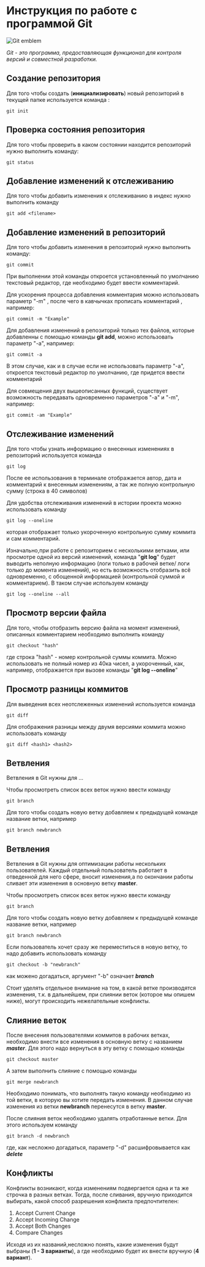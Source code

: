 # Инструкция по работе с программой Git

![Git emblem](Git.png)

_Git   - это программа, предоставляющая функционал для контроля версий и совместной разработки._

## Создание репозитория

Для того чтобы создать (**инициализировать**) новый репозиторий в текущей папке используется команда : 

    git init

 ## Проверка состояния репозитория

 Для того чтобы проверить в каком состоянии находится репозиторий нужно выполнить команду:

    git status

## Добавление изменений к отслеживанию

Для того чтобы добавить изменения к отслеживанию в индекс нужно выполнить команду 

    git add <filename>

## Добавление изменений в репозиторий

Для того чтобы добавить изменения в репозиторий нужно выполнить команду:

    git commit

При выполнении этой команды откроется установленный по умолчанию текстовый редактор, где необходимо будет ввести комментарий. 

Для ускорения процесса добавления комментария можно использовать параметр "-m" , после чего в кавчычках прописать комментарий , например:

    git commit -m "Example"

Для добавления изменений в репозиторий только тех файлов, которые добавленны с помощью команды **git add**, можно использовать параметр "-a", например:

    git commit -a

В этом случае, как и в случае если не использовать параметр "-a", откроется текстовый редактор по умолчанию, где придется ввести комментарий

Для совмещения двух вышеописанных функций, существует возможность передавать одновременно параметров "-a" и "-m", например:

    git commit -am "Example"

## Отслеживание изменений 

Для того чтобы узнать информацию о внесенных изменениях в репозиторий используется команда

    git log
 
 После ее использования в терминале отображается автор, дата и комментарий к внесенным изменениям, а так же полную контрольную сумму (строка в 40 символов)

Для удобства отслеживания изменений в истории проекта можно использовать команду 

    git log --oneline

которая отображает только укороченную контрольную сумму коммита и сам комментарий. 

Изначально,при работе с репозиторием с несколькими ветками, или просмотре одной из версий изменений, команда "__git log__" будет выводить неполную информацию (логи только в рабочей ветке/ логи только до момента изменений), но есть возможность отобразить всё одновременно, с обощенной информацией (контрольной суммой и комментарием). В таком случае используем команду

    git log --oneline --all

## Просмотр версии файла

Для того, чтобы отобразить версию файла на момент изменений, описанных комментарием необходимо выполнить команду

    git checkout "hash"

где строка "hash" - номер контрольной суммы коммита. Можно использовать не полный номер из 40ка чисел, а укороченный, как, например, отображается при вызове команды "__git log --oneline__"

## Просмотр разницы коммитов

Для выведения всех неотслеженных изменений используется команда 

    git diff

Для отображения разницы между двумя версиями коммита можно использовать команду 

    git diff <hash1> <hash2>

## Ветвления

Ветвления в Git нужны для ...

Чтобы просмотреть список всех веток нужно ввести команду

    git branch

Для того чтобы создать новую ветку добавляем к предыдущей команде название ветки, например

    git branch newbranch

## Ветвления

Ветвления в Git нужны для оптимизации работы нескольких пользователей. Каждый отдельный пользователь работает в отведенной для него сфере, вносит изменения,а по окончании работы сливает эти изменения в основную ветку __master__.

Чтобы просмотреть список всех веток нужно ввести команду

    git branch

Для того чтобы создать новую ветку добавляем к предыдущей команде название ветки, например

    git branch newbranch

Если пользователь хочет сразу же переместиться в новую ветку, то надо добавить использовать команду

    git checkout -b "newbranch"

как можено догадаться, аргумент "-b" означает __*branch*__ 

Стоит уделять отдельное внимание на том, в какой ветке производятся изменения, т.к. в дальнейшем, при слиянии веток (которое мы опишем ниже), могут происходить нежелательные конфликты.

## Слияние веток

После внесения пользователями коммитов в рабочих ветках, необходимо внести все изменения в основную ветку с названием __*master*__. Для этого надо вернуться в эту ветку с помощью команды

    git checkout master

А затем выполнить слияние с помощью команды


    git merge newbranch

Необходимо понимать, что выполнять такую команду необходимо из той ветки, в которую вы хотите передать изменения. В данном случае изменения из ветки __newbranch__ перенесутся в ветку __master__.


После слияния веток необходимо удалять отработанные ветки. Для этого используем команду

    git branch -d newbranch

где, как несложно догадаться, параметр "-d" расшифровывается как __*delete*__

## Конфликты

Конфликты возникают, когда изменениям подвергается одна и та же строчка в разных ветках. Тогда, после сливания,  вручную приходится выбирать, какой способ разрешения конфликта предпочтителен:

1. Accept Current Change
2. Accept Incoming Change
3. Accept Both Changes
4. Compare Changes

Исходя из их названий,несложно понять, какие изменения будут выбраны (__1 - 3 варианты__), а где необходимо будет их внести вручную (__4 вариант__).